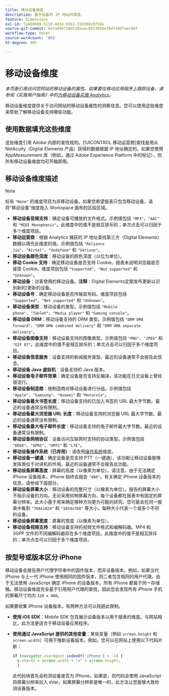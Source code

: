 ```yaml
---
title: 移动设备维度
description: 基于设备的 IP 地址的维度。
feature: Dimensions
exl-id: fa460888-513d-4d14-93b1-33d308e0758a
source-git-commit: 9e7ad96710d536baac6923850e29df49dfaec98f
workflow-type: tm+mt
source-wordcount: '903'
ht-degree: 98%

---
```


# 移动设备维度

*本页面引用访问您网站的移动设备的属性。如果要在移动应用程序上跟踪设备，请参阅《实施用户指南》中的[为移动设备实施 Analytics](/help/implement/mobile-device-sdk.md)。*

移动设备维度提供关于访问网站的移动设备属性的洞察信息。您可以使用这些维度来帮助了解移动设备支持哪些功能。

## 使用数据填充这些维度

这些维度引用 Adobe 内部的查找规则。[!UICONTROL 移动运营商]查找是用从 NetAcuity（Digital Elements 产品）获得的数据根据 IP 地址确定的。如果您使用 AppMeasurement 库（例如，通过 Adobe Experience Platform 中的标记），则所有移动设备维度均可开箱即用。

## 移动设备维度描述

>[!NOTE]
>
>标有 `"None"` 的维度项目为非移动设备。如果您希望报表只包含移动设备，请将“移动设备”维度拖入 Workspace 画布的区段区域。

* **移动设备音频支持**：确定设备可播放的文件格式。示例值包括 `"MP3"`、`"AAC"` 和 `"MIDI Monophonic"`。此维度中的值不是相互排斥的；单次点击可以归因于多个维度项目。
* **移动运营商**：根据 Analytics 捕获的 IP 地址查找第三方（Digital Elements）数据以填充此维度的值。示例值包括 `"Reliance Jio"`、`"Airtel"`、`"Vodafone"` 和 `"Verizon"`。
* **移动设备颜色深度**：移动设备的颜色深度（以位为单位）。
* **移动 Cookie 支持**：确定移动设备是否支持 Cookie。报表未说明浏览器是否接受 Cookie。维度项目包括 `"Supported"`、`"Not supported"` 和 `"Unknown"`。
* **移动设备**：访客使用的移动设备。**注释**：Digital Elements定期发布更新以识别新的/更新的设备。
* **移动设备号**：确定移动设备是否传输其号码。维度项目包括 `"Supported"`、`"Not supported"` 和 `"Unknown"`。
* **移动设备类型**：移动设备的类型。示例值包括 `"Mobile phone"`、`"Tablet"`、`"Media player"` 和 `"Gaming console"`。
* **移动设备 DRM**：移动设备支持的 DRM 类型。示例值包括 `"DRM OMA forward"`、`"DRM OMA combined delivery"` 和 `"DRM OMA separate delivery"`。
* **移动设备图像支持**：移动设备支持的图像类型。示例值包括 `"PNG"`、`"JPEG"` 和 `"GIF 87"`。此维度中的值不是相互排斥的；单次点击可以归因于多个维度项目。
* **移动设备信息服务**：设备支持的新闻服务类型。最近的设备通常不会报告此信息。
* **移动设备 Java 虚拟机**：设备支持的 Java 版本。
* **移动设备电子邮件效果**：确定设备是否支持反编译，该功能在日文设备上曾经很流行。
* **移动设备制造商**：按制造商对移动设备进行分组。示例值包括 `"Apple"`、`"Samsung"`、`"Huawei"` 和 `"Motorola"`。
* **移动设备最大书签长度**：移动设备支持的已加入书签的 URL 最大字节数。最近的设备通常没有限制。
* **移动设备最大浏览器 URL 长度**：移动设备支持的浏览器 URL 最大字节数。最近的设备通常没有限制。
* **移动设备最大电子邮件长度**：移动设备支持的电子邮件最大字节数。最近的设备通常没有限制。
* **移动设备网络协议**：设备访问互联网时支持的协议类型。示例值包括 `"EDGE"`、`"GPRS"`、`"UMTS"` 和 `"LTE"`。
* **移动设备操作系统（已弃用）**：请改用[操作系统](operating-systems.md)维度。
* **移动设备一键通**：确定设备是否支持 PTT（一键通），该功能让移动设备能够发挥类似于对讲机的作用。最近的设备通常不会报告此功能。
* **移动设备屏幕高度**：屏幕的高度（以像素为单位）。请注意，由于无法确定 iPhone 设备版本，iPhone 始终会报告 `"480"`。有关确定 iPhone 设备版本的信息，请参阅下面部分。
* **移动设备屏幕大小**：移动设备的完整尺寸（以像素为单位）。报告的屏幕大小不指示设备的方向。无论采用何种屏幕方向，每个设备都在报表中有固定的屏幕分辨率。此大小基于用来确定哪种方向更为可能的研究。您可能会在同一报表中看到 `"768x1024"` 和 `"1024x768"` 等大小，每种大小代表一个或多个不同的设备。
* **移动设备屏幕宽度**：屏幕的宽度（以像素为单位）。
* **移动设备视频支持**：移动设备支持的视频文件格式和编解码器。MP4 和 3GPP 文件的不同编解码器存在多个维度项目。此维度中的值不是相互排斥的；单次点击可以归因于多个维度项目。

## 按型号或版本区分 iPhone

移动设备会报告用户代理字符串中的固件版本，而非设备版本。例如，如果当代 iPhone 与上一代 iPhone 使用相同的固件版本，则二者包含相同的用户代理。由于无法使用 JavaScript 确定 iPhone 的设备版本，所有 iPhone 都属于同一存储桶。移动设备维度完全基于引用用户代理的查找，因此您会发现所有 iPhone 手机的屏幕尺寸均为 `320 x 480`。

如果要收集 iPhone 设备版本，有两种方法可以规避此限制。

* **使用 iOS SDK**：Mobile SDK 包含展示设备版本以用于报表的维度。与网站相比，此方法更适合于移动设备应用程序。
* **使用通过 JavaScript 提供的其他变量**：某些变量（例如 `screen.height` 和 `screen.width`）可用于推断设备版本。例如，您可以在网站上使用以下代码片断：

   ```js
   if (navigator.userAgent.indexOf('iPhone') > -1) {
     s.eVarXX = screen.width + "x" + screen.height;
     }
   ```

   此代码块首先会检测设备是否为 iPhone。如果是，则代码会使用 JavaScript 将屏幕分辨率拉入 eVar。如果屏幕分辨率是唯一的，此方法让您能够大致检测设备版本。
